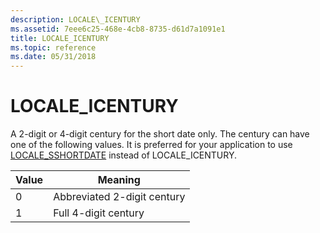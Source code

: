 ```yaml
---
description: LOCALE\_ICENTURY
ms.assetid: 7eee6c25-468e-4cb8-8735-d61d7a1091e1
title: LOCALE_ICENTURY
ms.topic: reference
ms.date: 05/31/2018
---
```


# LOCALE\_ICENTURY

A 2-digit or 4-digit century for the short date only. The century can have one of the following values. It is preferred for your application to use [LOCALE\_SSHORTDATE](locale-sshortdate.md) instead of LOCALE\_ICENTURY.



| Value | Meaning                     |
|-------|-----------------------------|
| 0     | Abbreviated 2-digit century |
| 1     | Full 4-digit century        |



 

 

 



